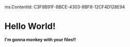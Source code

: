 ms.ContentId: C3F9B91F-BBCE-4303-8BF8-12CF4D128E94

# Hello World!


**I'm gonna monkey with your files!!**
